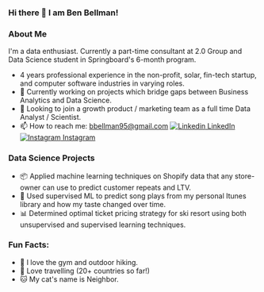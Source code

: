### Hi there 👋 I am Ben Bellman! 

<!--
**benjaminbellman/benjaminbellman** is a ✨ _special_ ✨ repository because its `README.md` (this file) appears on your GitHub profile.


- 🔭 I’m currently working on bridging the gap between Business Analytics and Data Science
- 🌱 I’m currently pursuing Springboard's 6 month Data Science Program. 
- 👯 I’m looking to collaborate on projects which bridge the gap between Business Analytics and Data Science. 
- 🤔 I’m looking for help with ...

- 😄 Pronouns: He/Him
- ⚡ Fun fact: My cat's name is Neighbor and my car's License plate is "Neighbor". 
-->

### About Me 
I'm a data enthusiast. Currently a part-time consultant at 2.0 Group and Data Science student in Springboard's 6-month program. 
- 4 years professional experience in the non-profit, solar, fin-tech startup, and computer software industries in varying roles.  
- 🔭 Currently working on projects which bridge gaps between Business Analytics and Data Science. 
- 👨‍ Looking to join a growth product / marketing team as a full time Data Analyst / Scientist.
- 📫 How to reach me: bbellman95@gmail.com [![Linkedin](https://i.stack.imgur.com/gVE0j.png) LinkedIn](https://www.linkedin.com/in/ben95/) [![Instagram](https://i.stack.imgur.com/gVE0j.png) Instagram](https://www.instagram.com/benjaminbellman/)
&nbsp;

### Data Science Projects 
- 📦 Applied machine learning techniques on Shopify data that any store-owner can use to predict customer repeats and LTV.   
- 🎵 Used supervised ML to predict song plays from my personal Itunes library and how my taste changed over time. 
- 📊 Determined optimal ticket pricing strategy for ski resort using both unsupervised and supervised learning techniques. 

### Fun Facts: 
- 💪 I love the gym and outdoor hiking. 
- 🌴 Love travelling (20+ countries so far!) 
- 🐱 My cat's name is Neighbor.


